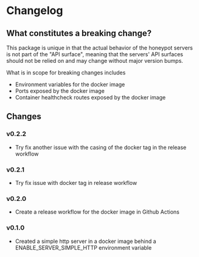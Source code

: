 # Changelog

## What constitutes a breaking change?

This package is unique in that the actual behavior of the honeypot servers is not part of the "API surface", meaning that the servers' API surfaces should not be relied on and may change without major version bumps.

What is in scope for breaking changes includes

- Environment variables for the docker image
- Ports exposed by the docker image
- Container healthcheck routes exposed by the docker image

## Changes

### v0.2.2

- Try fix another issue with the casing of the docker tag in the release workflow

### v0.2.1

- Try fix issue with docker tag in release workflow

### v0.2.0

- Create a release workflow for the docker image in Github Actions

### v0.1.0

- Created a simple http server in a docker image behind a ENABLE_SERVER_SIMPLE_HTTP environment variable